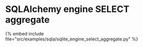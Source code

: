 # SQLAlchemy engine SELECT aggregate

{% embed include file="src/examples/sqla/sqlite_engine_select_aggregate.py" %}
